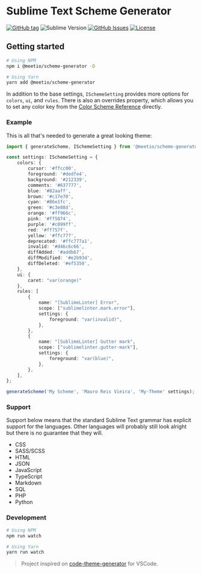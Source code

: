# Sublime Text Scheme Generator

[![GitHub tag](https://img.shields.io/github/release/meetio-theme/scheme-generator.svg?style=for-the-badge)](https://github.com/meetio-theme/scheme-generator/releases)
![Sublime Version](https://img.shields.io/badge/built_for_sublimetext-3179-e79330?style=for-the-badge&logo=sublime-text)
[![GitHub Issues](https://img.shields.io/github/issues/meetio-theme/scheme-generator.svg?style=for-the-badge)](https://github.com/meetio-theme/scheme-generator/issues)
[![License](https://img.shields.io/badge/license-MIT-blue.svg?style=for-the-badge)](https://github.com/meetio-theme/scheme-generator/blob/master/LICENSE)


## Getting started

```bash
# Using NPM
npm i @meetio/scheme-generator -D

# Using Yarn
yarn add @meetio/scheme-generator
```

In addition to the base settings, `ISchemeSetting` provides more options for `colors`, `ui`, and `rules`.
There is also an overrides property, which allows you to set any color key from the [Color Scheme Reference](https://www.sublimetext.com/docs/3/color_schemes.html) directly.

### Example

This is all that's needed to generate a great looking theme:

```ts
import { generateScheme, ISchemeSetting } from '@meetio/scheme-generator';

const settings: ISchemeSetting = {
    colors: {
        cursor: '#ffcc00',
        foreground: '#dedfe4',
        background: '#212339',
        comments: '#637777',
        blue: '#82aaff',
        brown: '#c17e70',
        cyan: '#86e1fc',
        green: '#c3e88d',
        orange: '#ff966c',
        pink: '#ff5874',
        purple: '#c099ff',
        red: '#ff757f',
        yellow: '#ffc777',
        deprecated: '#ffc777a1',
        invalid: '#d46c6c66',
        diffAdded: '#addb67',
        diffModified: '#e2b93d',
        diffDeleted: '#ef5350',
    },
    ui: {
        caret: "var(orange)"
    },
    rules: [
        {
            name: "[SublimeLinter] Error",
            scope: ["sublimelinter.mark.error"],
            settings: {
                foreground: "var(invalid)",
            },
        },
        {
            name: "[SublimeLinter] Gutter mark",
            scope: ["sublimelinter.gutter-mark"],
            settings: {
                foreground: "var(blue)",
            },
        },
    ],
};

generateScheme('My Scheme', 'Mauro Reis Vieira', 'My-Theme' settings);
```

### Support

Support below means that the standard Sublime Text grammar has explicit support for the languages.
Other languages will probably still look alright but there is no guarantee that they will.

-   CSS
-   SASS/SCSS
-   HTML
-   JSON
-   JavaScript
-   TypeScript
-   Markdown
-   SQL
-   PHP
-   Python

### Development

```bash
# Using NPM
npm run watch

# Using Yarn
yarn run watch
```

> Project inspired on [code-theme-generator](https://github.com/moxer-theme/code-theme-generator) for VSCode.

